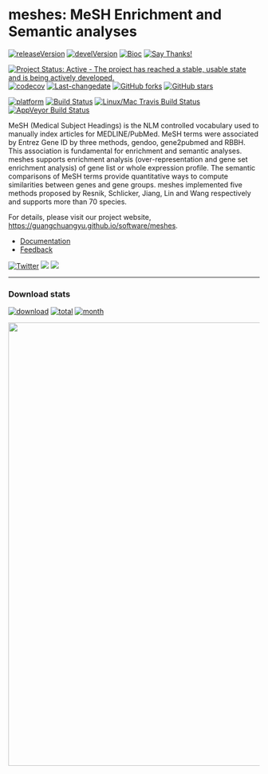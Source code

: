 meshes: MeSH Enrichment and Semantic analyses
=============================================

[![releaseVersion](https://img.shields.io/badge/release%20version-1.4.0-green.svg?style=flat)](https://bioconductor.org/packages/meshes) [![develVersion](https://img.shields.io/badge/devel%20version-1.5.1-green.svg?style=flat)](https://github.com/guangchuangyu/meshes) [![Bioc](http://www.bioconductor.org/shields/years-in-bioc/meshes.svg)](https://www.bioconductor.org/packages/devel/bioc/html/meshes.html#since) [![Say Thanks!](https://img.shields.io/badge/Say%20Thanks-!-1EAEDB.svg)](https://saythanks.io/to/GuangchuangYu)

[![Project Status: Active - The project has reached a stable, usable state and is being actively developed.](http://www.repostatus.org/badges/latest/active.svg)](http://www.repostatus.org/#active) [![codecov](https://codecov.io/gh/GuangchuangYu/meshes/branch/master/graph/badge.svg)](https://codecov.io/gh/GuangchuangYu/meshes) [![Last-changedate](https://img.shields.io/badge/last%20change-2018--03--16-green.svg)](https://github.com/GuangchuangYu/meshes/commits/master) [![GitHub forks](https://img.shields.io/github/forks/GuangchuangYu/meshes.svg)](https://github.com/GuangchuangYu/meshes/network) [![GitHub stars](https://img.shields.io/github/stars/GuangchuangYu/meshes.svg)](https://github.com/GuangchuangYu/meshes/stargazers)

[![platform](http://www.bioconductor.org/shields/availability/devel/meshes.svg)](https://www.bioconductor.org/packages/devel/bioc/html/meshes.html#archives) [![Build Status](http://www.bioconductor.org/shields/build/devel/bioc/meshes.svg)](https://bioconductor.org/checkResults/devel/bioc-LATEST/meshes/) [![Linux/Mac Travis Build Status](https://img.shields.io/travis/GuangchuangYu/meshes/master.svg?label=Mac%20OSX%20%26%20Linux)](https://travis-ci.org/GuangchuangYu/meshes) [![AppVeyor Build Status](https://img.shields.io/appveyor/ci/Guangchuangyu/meshes/master.svg?label=Windows)](https://ci.appveyor.com/project/GuangchuangYu/meshes)

MeSH (Medical Subject Headings) is the NLM controlled vocabulary used to manually index articles for MEDLINE/PubMed. MeSH terms were associated by Entrez Gene ID by three methods, gendoo, gene2pubmed and RBBH. This association is fundamental for enrichment and semantic analyses. meshes supports enrichment analysis (over-representation and gene set enrichment analysis) of gene list or whole expression profile. The semantic comparisons of MeSH terms provide quantitative ways to compute similarities between genes and gene groups. meshes implemented five methods proposed by Resnik, Schlicker, Jiang, Lin and Wang respectively and supports more than 70 species.

For details, please visit our project website, <https://guangchuangyu.github.io/software/meshes>.

-   [Documentation](https://guangchuangyu.github.io/software/meshes/documentation/)
-   [Feedback](https://guangchuangyu.github.io/software/meshes/#feedback)

[![Twitter](https://img.shields.io/twitter/url/http/shields.io.svg?style=social&logo=twitter)](https://twitter.com/intent/tweet?hashtags=meshes&url=https://guangchuangyu.github.io/software/meshes&screen_name=guangchuangyu) [![](https://img.shields.io/badge/follow%20me%20on-微信-green.svg?style=flat)](https://guangchuangyu.github.io/blog_images/biobabble.jpg) [![](https://img.shields.io/badge/打赏-支付宝/微信-green.svg?style=flat)](https://guangchuangyu.github.io/blog_images/pay_qrcode.png)

------------------------------------------------------------------------

### Download stats

[![download](http://www.bioconductor.org/shields/downloads/meshes.svg)](https://bioconductor.org/packages/stats/bioc/meshes) [![total](https://img.shields.io/badge/downloads-1396/total-blue.svg?style=flat)](https://bioconductor.org/packages/stats/bioc/meshes) [![month](https://img.shields.io/badge/downloads-70/month-blue.svg?style=flat)](https://bioconductor.org/packages/stats/bioc/meshes)

<img src="https://guangchuangyu.github.io/software/meshes/index_files/figure-html/dlstats-1.png" width="890"/>
